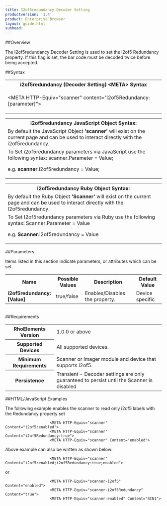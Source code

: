 ```yaml
---
title: I2of5redundancy Decoder Setting
productversion: '1.4'
product: Enterprise Browser
layout: guide.html
subhead: 
---
```

##Overview

The I2of5redundancy Decoder Setting is used to set the i2of5 Redundancy property. If this flag is set, the bar code must be decoded twice before being accepted.

##Syntax

<table class="re-table"><tr><th class="tableHeading">i2of5redundancy (Decoder Setting) &lt;META&gt; Syntax
</th></tr><tr><td class="clsSyntaxCells clsOddRow"><p>&lt;META HTTP-Equiv="scanner" content="i2of5Redundancy:[parameter]"&gt;</p></td></tr></table>
<table class="re-table"><tr><th class="tableHeading">i2of5redundancy JavaScript Object Syntax:</th></tr><tr><td class="clsSyntaxCells clsOddRow">
By default the JavaScript Object <b>'scanner'</b> will exist on the current page and can be used to interact directly with the i2of5redundancy.
</td></tr><tr><td class="clsSyntaxCells clsEvenRow">
To Set i2of5redundancy parameters via JavaScript use the following syntax: scanner.Parameter = Value;
<P />e.g. <b>scanner</b>.i2of5redundancy = Value;
</td></tr></table>
<table class="re-table"><tr><th class="tableHeading">I2of5redundancy Ruby Object Syntax:</th></tr><tr><td class="clsSyntaxCells clsOddRow">
By default the Ruby Object <b>'Scanner'</b> will exist on the current page and can be used to interact directly with the I2of5redundancy.
</td></tr><tr><td class="clsSyntaxCells clsEvenRow">
To Set I2of5redundancy parameters via Ruby use the following syntax: Scanner.Parameter = Value
<P />e.g. <b>Scanner</b>.i2of5redundancy = Value
</td></tr></table>



##Parameters


Items listed in this section indicate parameters, or attributes which can be set.
<table class="re-table"><col width="20%" /><col width="20%" /><col width="38%" /><col width="22%" /><tr><th class="tableHeading">Name</th><th class="tableHeading">Possible Values</th><th class="tableHeading">Description</th><th class="tableHeading">Default Value</th></tr><tr><td class="clsSyntaxCells clsOddRow"><b>i2of5redundancy:[Value]
</b></td><td class="clsSyntaxCells clsOddRow">true/false</td><td class="clsSyntaxCells clsOddRow">Enables/Disables the property.</td><td class="clsSyntaxCells clsOddRow">Device specific</td></tr></table>
<table class="re-table"><col width="78%" /><col width="8%" /><col width="1%" /><col width="5%" /><col width="1%" /><col width="5%" /><col width="2%" /></table>





##Requirements

<table class="re-table"><tr><th class="tableHeading">RhoElements Version</th><td class="clsSyntaxCell clsEvenRow">1.0.0 or above
</td></tr><tr><th class="tableHeading">Supported Devices</th><td class="clsSyntaxCell clsOddRow">All supported devices.</td></tr><tr><th class="tableHeading">Minimum Requirements</th><td class="clsSyntaxCell clsOddRow">Scanner or Imager module and device that supports i2of5.</td></tr><tr><th class="tableHeading">Persistence</th><td class="clsSyntaxCell clsEvenRow">Transient - Decoder settings are only guaranteed to persist until the Scanner is disabled</td></tr></table>


##HTML/JavaScript Examples

The following example enables the scanner to read only i2of5 labels with the Redundancy property set

						<META HTTP-Equiv="scanner" Content="i2of5:enabled">
						<META HTTP-Equiv="scanner" Content="i2of5Redundancy:true">
						<META HTTP-Equiv="scanner" Content="enabled">
					
Above example can also be written as shown below:

						<META HTTP-Equiv="scanner" Content="i2of5:enabled;i2of5Redundancy:true;enabled">
					
or

						<META HTTP-Equiv="scanner-i2of5" Content="enabled">
						<META HTTP-Equiv="scanner-i2of5Redundancy" Content="true">
						<META HTTP-Equiv="scanner-enabled" Content="SCN1">
					



